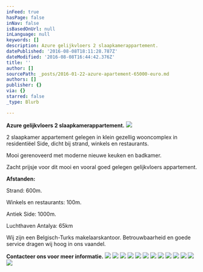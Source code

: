 ```yaml
---
inFeed: true
hasPage: false
inNav: false
isBasedOnUrl: null
inLanguage: null
keywords: []
description: Azure gelijkvloers 2 slaapkamerappartement.
datePublished: '2016-08-08T18:11:28.787Z'
dateModified: '2016-08-08T16:44:42.376Z'
title: ''
author: []
sourcePath: _posts/2016-01-22-azure-apartement-65000-euro.md
authors: []
publisher: {}
via: {}
starred: false
_type: Blurb

---
```

**Azure gelijkvloers 2 slaapkamerappartement.**
![](https://s3-us-west-2.amazonaws.com/the-grid-img/p/3d160fceda6454050fc541b4eb0f47998f2852f1.jpg)

2 slaapkamer appartement gelegen in klein gezellig wooncomplex in residentiëel Side, dicht bij strand, winkels en restaurants.

Mooi gerenoveerd met moderne nieuwe keuken en badkamer.

Zacht prijsje voor dit mooi en vooral goed gelegen gelijkvloers appartement.

**Afstanden:**

Strand: 600m.

Winkels en restaurants: 100m.

Antiek Side: 1000m.

Luchthaven Antalya: 65km

Wij zijn een Belgisch-Turks makelaarskantoor. Betrouwbaarheid en goede service dragen wij hoog in ons vaandel.

**Contacteer ons voor meer informatie.**
![](https://the-grid-user-content.s3-us-west-2.amazonaws.com/12c3dd91-44f8-4d20-b4b5-4ff0867fb7dd.JPG)
![](https://the-grid-user-content.s3-us-west-2.amazonaws.com/6caa43a3-7d1d-40f9-b71f-14c4a2056798.JPG)
![](https://the-grid-user-content.s3-us-west-2.amazonaws.com/c94b717e-bdeb-41af-b2f4-2b8917dd8c36.JPG)
![](https://the-grid-user-content.s3-us-west-2.amazonaws.com/23cada76-6fb4-47e0-a240-6ebf5c3af209.JPG)
![](https://the-grid-user-content.s3-us-west-2.amazonaws.com/78824a90-7f4e-4bb9-a1ee-086ad8421683.JPG)
![](https://the-grid-user-content.s3-us-west-2.amazonaws.com/c7aaeed4-8db1-4de9-8987-82649f9222d7.JPG)
![](https://the-grid-user-content.s3-us-west-2.amazonaws.com/fdacce7a-e8da-4319-bac4-6a9600bdf799.JPG)
![](https://the-grid-user-content.s3-us-west-2.amazonaws.com/54546e15-d61f-48b6-bbe9-8ded9b81c076.JPG)
![](https://the-grid-user-content.s3-us-west-2.amazonaws.com/763a91ae-ebc7-474a-8ccf-a5bcd99a1d28.JPG)
![](https://the-grid-user-content.s3-us-west-2.amazonaws.com/47f54007-ba4d-4663-98d3-cf3465381684.JPG)
![](https://s3-us-west-2.amazonaws.com/the-grid-img/p/ae87e7580d2ccd6cba7ac7a3cf82de7d4dbf0cb1.jpg)
![](https://s3-us-west-2.amazonaws.com/the-grid-img/p/da27fb86e4a66960bf6cf968d68b95999e320382.jpg)
![](https://s3-us-west-2.amazonaws.com/the-grid-img/p/93326052686ccbb294daebf0d91dd5d398f97a01.jpg)